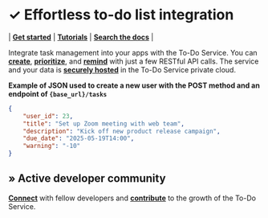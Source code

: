# ✓ Effortless to-do list integration

| [**Get started**](../before-you-start-a-tutorial.md) | [**Tutorials**](../tutorials.md) | [**Search the docs**](./placeholder.md) |

Integrate task management into your apps with the To-Do Service. You can [**create**](../tutorials/add-a-new-task.md), [**prioritize**](./placeholder.md), and [**remind**](placeholder.md) with just a few RESTful API calls. The service and your data is [**securely hosted**](./placeholder.md) in the To-Do Service private cloud.

**Example of JSON used to create a new user with the POST method and an endpoint of `{base_url}/tasks`**

```json
{
    "user_id": 23,
    "title": "Set up Zoom meeting with web team",
    "description": "Kick off new product release campaign",
    "due_date": "2025-05-19T14:00",
    "warning": "-10"
}
```

## » Active developer community

[**Connect**](./placeholder.md) with fellow developers and [**contribute**](https://github.com/UWC2-APIDOC/to-do-service-sp25) to the growth of the To-Do Service.
